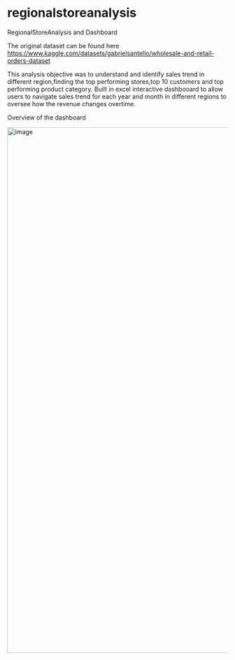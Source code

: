 # regionalstoreanalysis
RegionalStoreAnalysis and Dashboard 

The original dataset can be found here 
https://www.kaggle.com/datasets/gabrielsantello/wholesale-and-retail-orders-dataset

This analysis objective was to understand and identify sales trend in different region,finding the top performing stores,top 10 customers and top performing product category. Built in excel interactive dashbooard to allow users to navigate sales trend for each year and month in different regions to oversee how the revenue changes overtime. 

Overview of the dashboard 

<img width="1203" alt="image" src="https://github.com/tthh97/regionalstoreanalysis/assets/143679857/cc71acde-44c3-4f7f-94c8-b265092a83b0">


